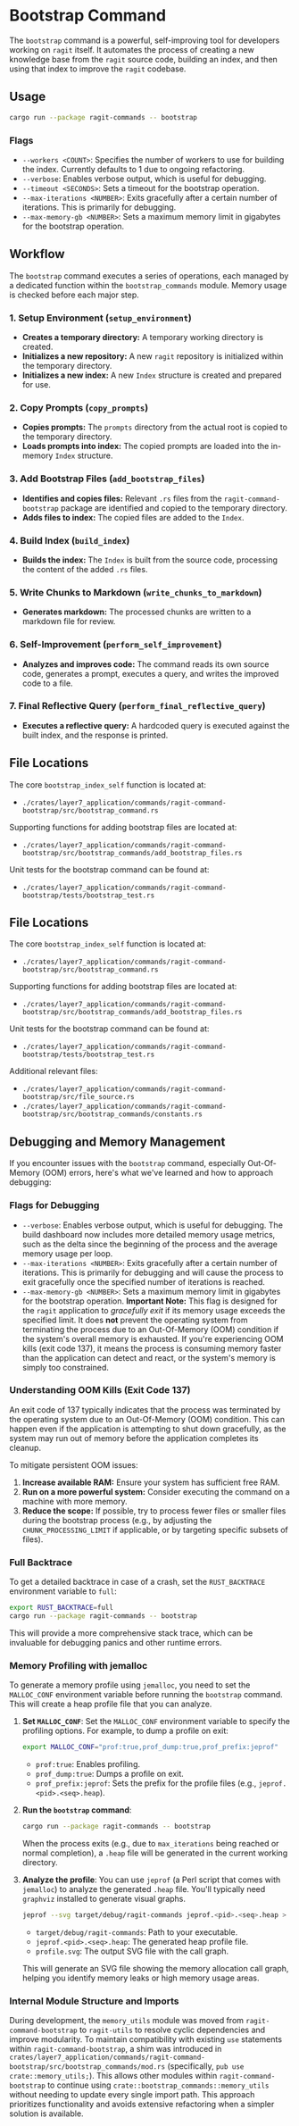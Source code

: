 # Bootstrap Command

The `bootstrap` command is a powerful, self-improving tool for developers working on `ragit` itself. It automates the process of creating a new knowledge base from the `ragit` source code, building an index, and then using that index to improve the `ragit` codebase.

## Usage

```bash
cargo run --package ragit-commands -- bootstrap
```

### Flags

*   `--workers <COUNT>`: Specifies the number of workers to use for building the index. Currently defaults to 1 due to ongoing refactoring.
*   `--verbose`: Enables verbose output, which is useful for debugging.
*   `--timeout <SECONDS>`: Sets a timeout for the bootstrap operation.
*   `--max-iterations <NUMBER>`:  Exits gracefully after a certain number of iterations. This is primarily for debugging.
*   `--max-memory-gb <NUMBER>`: Sets a maximum memory limit in gigabytes for the bootstrap operation.

## Workflow

The `bootstrap` command executes a series of operations, each managed by a dedicated function within the `bootstrap_commands` module. Memory usage is checked before each major step.

### 1. Setup Environment (`setup_environment`)

*   **Creates a temporary directory:** A temporary working directory is created.
*   **Initializes a new repository:** A new `ragit` repository is initialized within the temporary directory.
*   **Initializes a new index:** A new `Index` structure is created and prepared for use.

### 2. Copy Prompts (`copy_prompts`)

*   **Copies prompts:** The `prompts` directory from the actual root is copied to the temporary directory.
*   **Loads prompts into index:** The copied prompts are loaded into the in-memory `Index` structure.

### 3. Add Bootstrap Files (`add_bootstrap_files`)

*   **Identifies and copies files:** Relevant `.rs` files from the `ragit-command-bootstrap` package are identified and copied to the temporary directory.
*   **Adds files to index:** The copied files are added to the `Index`.

### 4. Build Index (`build_index`)

*   **Builds the index:** The `Index` is built from the source code, processing the content of the added `.rs` files.

### 5. Write Chunks to Markdown (`write_chunks_to_markdown`)

*   **Generates markdown:** The processed chunks are written to a markdown file for review.

### 6. Self-Improvement (`perform_self_improvement`)

*   **Analyzes and improves code:** The command reads its own source code, generates a prompt, executes a query, and writes the improved code to a file.

### 7. Final Reflective Query (`perform_final_reflective_query`)

*   **Executes a reflective query:** A hardcoded query is executed against the built index, and the response is printed.

## File Locations

The core `bootstrap_index_self` function is located at:
- `./crates/layer7_application/commands/ragit-command-bootstrap/src/bootstrap_command.rs`

Supporting functions for adding bootstrap files are located at:
- `./crates/layer7_application/commands/ragit-command-bootstrap/src/bootstrap_commands/add_bootstrap_files.rs`

Unit tests for the bootstrap command can be found at:
- `./crates/layer7_application/commands/ragit-command-bootstrap/tests/bootstrap_test.rs`

## File Locations

The core `bootstrap_index_self` function is located at:
- `./crates/layer7_application/commands/ragit-command-bootstrap/src/bootstrap_command.rs`

Supporting functions for adding bootstrap files are located at:
- `./crates/layer7_application/commands/ragit-command-bootstrap/src/bootstrap_commands/add_bootstrap_files.rs`

Unit tests for the bootstrap command can be found at:
- `./crates/layer7_application/commands/ragit-command-bootstrap/tests/bootstrap_test.rs`

Additional relevant files:
- `./crates/layer7_application/commands/ragit-command-bootstrap/src/file_source.rs`
- `./crates/layer7_application/commands/ragit-command-bootstrap/src/bootstrap_commands/constants.rs`

## Debugging and Memory Management

If you encounter issues with the `bootstrap` command, especially Out-Of-Memory (OOM) errors, here's what we've learned and how to approach debugging:

### Flags for Debugging

*   `--verbose`: Enables verbose output, which is useful for debugging. The build dashboard now includes more detailed memory usage metrics, such as the delta since the beginning of the process and the average memory usage per loop.
*   `--max-iterations <NUMBER>`: Exits gracefully after a certain number of iterations. This is primarily for debugging and will cause the process to exit gracefully once the specified number of iterations is reached.
*   `--max-memory-gb <NUMBER>`: Sets a maximum memory limit in gigabytes for the bootstrap operation. **Important Note:** This flag is designed for the `ragit` application to *gracefully exit* if its memory usage exceeds the specified limit. It does **not** prevent the operating system from terminating the process due to an Out-Of-Memory (OOM) condition if the system's overall memory is exhausted. If you're experiencing OOM kills (exit code 137), it means the process is consuming memory faster than the application can detect and react, or the system's memory is simply too constrained.

### Understanding OOM Kills (Exit Code 137)

An exit code of 137 typically indicates that the process was terminated by the operating system due to an Out-Of-Memory (OOM) condition. This can happen even if the application is attempting to shut down gracefully, as the system may run out of memory before the application completes its cleanup.

To mitigate persistent OOM issues:
1.  **Increase available RAM:** Ensure your system has sufficient free RAM.
2.  **Run on a more powerful system:** Consider executing the command on a machine with more memory.
3.  **Reduce the scope:** If possible, try to process fewer files or smaller files during the bootstrap process (e.g., by adjusting the `CHUNK_PROCESSING_LIMIT` if applicable, or by targeting specific subsets of files).

### Full Backtrace

To get a detailed backtrace in case of a crash, set the `RUST_BACKTRACE` environment variable to `full`:

```bash
export RUST_BACKTRACE=full
cargo run --package ragit-commands -- bootstrap
```

This will provide a more comprehensive stack trace, which can be invaluable for debugging panics and other runtime errors.

### Memory Profiling with jemalloc

To generate a memory profile using `jemalloc`, you need to set the `MALLOC_CONF` environment variable before running the `bootstrap` command. This will create a heap profile file that you can analyze.

1.  **Set `MALLOC_CONF`**:
    Set the `MALLOC_CONF` environment variable to specify the profiling options. For example, to dump a profile on exit:

    ```bash
    export MALLOC_CONF="prof:true,prof_dump:true,prof_prefix:jeprof"
    ```

    *   `prof:true`: Enables profiling.
    *   `prof_dump:true`: Dumps a profile on exit.
    *   `prof_prefix:jeprof`: Sets the prefix for the profile files (e.g., `jeprof.<pid>.<seq>.heap`).

2.  **Run the `bootstrap` command**:

    ```bash
    cargo run --package ragit-commands -- bootstrap
    ```

    When the process exits (e.g., due to `max_iterations` being reached or normal completion), a `.heap` file will be generated in the current working directory.

3.  **Analyze the profile**:
    You can use `jeprof` (a Perl script that comes with `jemalloc`) to analyze the generated `.heap` file. You'll typically need `graphviz` installed to generate visual graphs.

    ```bash
    jeprof --svg target/debug/ragit-commands jeprof.<pid>.<seq>.heap > profile.svg
    ```

    *   `target/debug/ragit-commands`: Path to your executable.
    *   `jeprof.<pid>.<seq>.heap`: The generated heap profile file.
    *   `profile.svg`: The output SVG file with the call graph.

    This will generate an SVG file showing the memory allocation call graph, helping you identify memory leaks or high memory usage areas.

### Internal Module Structure and Imports

During development, the `memory_utils` module was moved from `ragit-command-bootstrap` to `ragit-utils` to resolve cyclic dependencies and improve modularity. To maintain compatibility with existing `use` statements within `ragit-command-bootstrap`, a shim was introduced in `crates/layer7_application/commands/ragit-command-bootstrap/src/bootstrap_commands/mod.rs` (specifically, `pub use crate::memory_utils;`). This allows other modules within `ragit-command-bootstrap` to continue using `crate::bootstrap_commands::memory_utils` without needing to update every single import path. This approach prioritizes functionality and avoids extensive refactoring when a simpler solution is available.
